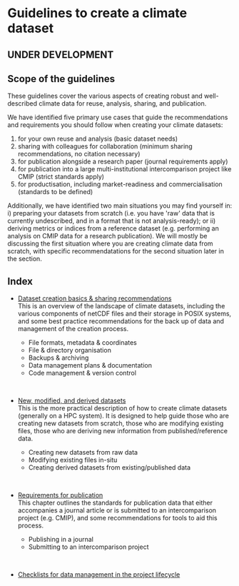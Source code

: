 # Guidelines to create a climate dataset

## UNDER DEVELOPMENT

## Scope of the guidelines

These guidelines cover the various aspects of creating robust and well-described climate data for reuse, analysis, sharing, and publication.

We have identified five primary use cases that guide the recommendations and requirements you should follow when creating your climate datasets:  
1. for your own reuse and analysis (basic dataset needs)  
2. sharing with colleagues for collaboration (minimum sharing recommendations, no citation necessary)
3. for publication alongside a research paper (journal requirements apply)
4. for publication into a large multi-institutional intercomparison project like CMIP (strict standards apply)
5. for productisation, including market-readiness and commercialisation (standards to be defined)

Additionally, we have identified two main situations you may find yourself in: i) preparing your datasets from scratch (i.e. you have 'raw' data that is currently undescribed, and in a format that is not analysis-ready); or ii) deriving metrics or indices from a reference dataset (e.g. performing an analysis on CMIP data for a research publication). We will mostly be discussing the first situation where you are creating climate data from scratch, with specific recommendatations for the second situation later in the section.


## Index
* [Dataset creation basics & sharing recommendations](create-basics.md)  
This is an overview of the landscape of climate datasets, including the various components of netCDF files and their storage in POSIX systems, and some best practice recommendations for the back up of data and management of the creation process.  

    * File formats, metadata & coordinates
    * File & directory organisation
    * Backups & archiving
    * Data management plans & documentation
    * Code management & version control 

&nbsp;
*  [New, modified, and derived datasets](create-new-derived.md)  
This is the more practical description of how to create climate datasets (generally on a HPC system). It is designed to help guide those who are creating new datasets from scratch, those who are modifying existing files, those who are deriving new information from published/reference data.  

    * Creating new datasets from raw data
    * Modifying existing files in-situ
    * Creating derived datasets from existing/published data

&nbsp;
* [Requirements for publication](create-publishing.md)  
This chapter outlines the standards for publication data that either accompanies a journal article or is submitted to an intercomparison project (e.g. CMIP), and some recommendations for tools to aid this process.
    
    * Publishing in a journal
    * Submitting to an intercomparison project

&nbsp;
* [Checklists for data management in the project lifecycle](create-checklists.md)
